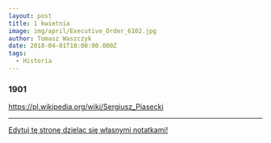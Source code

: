 ```yaml
---
layout: post
title: 1 kwietnia
image: img/april/Executive_Order_6102.jpg
author: Tomasz Waszczyk
date: 2018-04-01T10:00:00.000Z
tags:
  - Historia
---
```


### 1901

<https://pl.wikipedia.org/wiki/Sergiusz_Piasecki>

---

<a href="https://github.com/TomaszWaszczyk/historia.waszczyk.com/edit/master/src/content/april-1.md" target="_blank">Edytuj tę stronę dzieląc się własnymi notatkami!</a>
